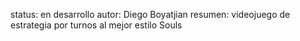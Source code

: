 status: en desarrollo
autor: Diego Boyatjian
resumen: videojuego de estrategia por turnos al mejor estilo Souls
